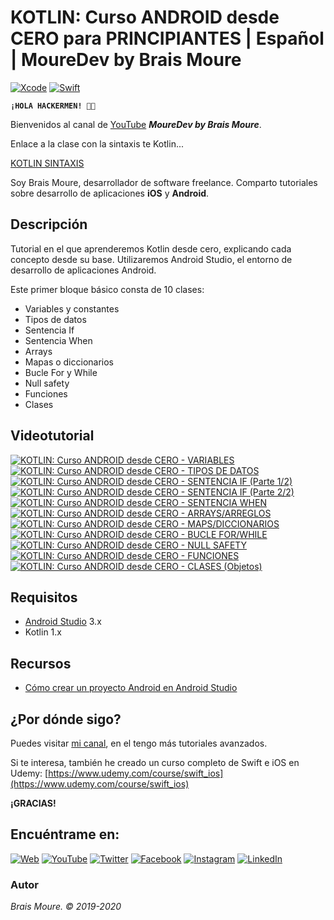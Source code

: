 # KOTLIN: Curso ANDROID desde CERO para PRINCIPIANTES | Español | MoureDev by Brais Moure
[![Xcode](https://img.shields.io/badge/Android_Studio-3.x-green.svg?longCache=true&style=popout-square)]()
[![Swift](https://img.shields.io/badge/Kotlin-1.x-purple.svg?longCache=true&style=popout-square)]()

**`¡HOLA HACKERMEN! 👋🏼`**

Bienvenidos al canal de [YouTube](https://www.youtube.com/channel/UCxPD7bsocoAMq8Dj18kmGyQ?sub_confirmation=1) ***MoureDev by Brais Moure***. 

Enlace a la clase con la sintaxis te Kotlin... 

[KOTLIN SINTAXIS](https://github.com/JoshuaValey/KotlinDesdeCero/blob/master/app/src/main/java/com/mouredev/kotlinparaprincipiantes/MainActivity.kt)


Soy Brais Moure, desarrollador de software freelance. Comparto tutoriales sobre desarrollo de aplicaciones **iOS** y **Android**.

## Descripción
Tutorial en el que aprenderemos Kotlin desde cero, explicando cada concepto desde su base. Utilizaremos Android Studio, el entorno de desarrollo de aplicaciones Android.

Este primer bloque básico consta de 10 clases:

* Variables y constantes
* Tipos de datos
* Sentencia If
* Sentencia When
* Arrays
* Mapas o diccionarios
* Bucle For y While
* Null safety
* Funciones
* Clases

## Videotutorial
[![KOTLIN: Curso ANDROID desde CERO - VARIABLES](https://img.youtube.com/vi/hug4TNmhw78/0.jpg)](https://www.youtube.com/watch?v=hug4TNmhw78)
[![KOTLIN: Curso ANDROID desde CERO - TIPOS DE DATOS](https://img.youtube.com/vi/uWwVyww30SI/0.jpg)](https://www.youtube.com/watch?v=uWwVyww30SI)
[![KOTLIN: Curso ANDROID desde CERO - SENTENCIA IF (Parte 1/2)](https://img.youtube.com/vi/QUGFBYIVs4g/0.jpg)](https://www.youtube.com/watch?v=QUGFBYIVs4g)
[![KOTLIN: Curso ANDROID desde CERO - SENTENCIA IF (Parte 2/2)](https://img.youtube.com/vi/udPbfzfZA_s/0.jpg)](https://www.youtube.com/watch?v=udPbfzfZA_s)
[![KOTLIN: Curso ANDROID desde CERO - SENTENCIA WHEN](https://img.youtube.com/vi/ufsrPf7vao4/0.jpg)](https://www.youtube.com/watch?v=ufsrPf7vao4)
[![KOTLIN: Curso ANDROID desde CERO - ARRAYS/ARREGLOS](https://img.youtube.com/vi/VHhc-ndfI-Y/0.jpg)](https://www.youtube.com/watch?v=VHhc-ndfI-Y)
[![KOTLIN: Curso ANDROID desde CERO - MAPS/DICCIONARIOS](https://img.youtube.com/vi/4gGrkpArlyI/0.jpg)](https://www.youtube.com/watch?v=4gGrkpArlyI)
[![KOTLIN: Curso ANDROID desde CERO - BUCLE FOR/WHILE](https://img.youtube.com/vi/ln0sub514YQ/0.jpg)](https://www.youtube.com/watch?v=ln0sub514YQ)
[![KOTLIN: Curso ANDROID desde CERO - NULL SAFETY](https://img.youtube.com/vi/057JbCQ4ico/0.jpg)](https://www.youtube.com/watch?v=057JbCQ4ico)
[![KOTLIN: Curso ANDROID desde CERO - FUNCIONES](https://img.youtube.com/vi/FmRdWLab5nY/0.jpg)](https://www.youtube.com/watch?v=FmRdWLab5nY)
[![KOTLIN: Curso ANDROID desde CERO - CLASES (Objetos)](https://img.youtube.com/vi/pSWaEc_sn-Q/0.jpg)](https://www.youtube.com/watch?v=pSWaEc_sn-Q)

## Requisitos
* [Android Studio](https://developer.android.com/studio) 3.x
* Kotlin 1.x

## Recursos
* [Cómo crear un proyecto Android en Android Studio](https://youtu.be/BQaxPwZWboA)

## ¿Por dónde sigo?

Puedes visitar [mi canal](https://www.youtube.com/mouredevapps), en el tengo más tutoriales avanzados.

Si te interesa, también he creado un curso completo de Swift e iOS en Udemy: [https://www.udemy.com/course/swift_ios](https://www.udemy.com/course/swift_ios)

**¡GRACIAS!**

## Encuéntrame en:

[![Web](https://img.shields.io/badge/website-MoureDev.com-blue.svg?style=for-the-badge)](https://mouredev.com/)
[![YouTube](https://img.shields.io/badge/YouTube-MoureDev-red.svg?style=for-the-badge)](https://www.youtube.com/channel/UCxPD7bsocoAMq8Dj18kmGyQ)
[![Twitter](https://img.shields.io/badge/twitter-@MoureDev-blue.svg?style=for-the-badge)](https://twitter.com/MoureDev)
[![Facebook](https://img.shields.io/badge/Facebook-MoureDev-blue.svg?style=for-the-badge)](https://facebook.com/mouredev)
[![Instagram](https://img.shields.io/badge/Instagram-MoureDev-orange.svg?style=for-the-badge)](https://instagram.com/mouredev)
[![LinkedIn](https://img.shields.io/badge/LinkedIn-BraisMoure-blue.svg?style=for-the-badge)](https://www.linkedin.com/in/braismoure/)

### Autor
*Brais Moure. © 2019-2020*
